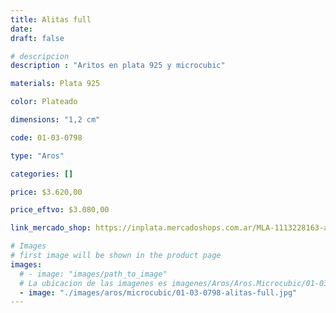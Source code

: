 ```yaml
---
title: Alitas full
date: 
draft: false

# descripcion
description : "Aritos en plata 925 y microcubic"

materials: Plata 925

color: Plateado

dimensions: "1,2 cm"

code: 01-03-0798

type: "Aros"

categories: []

price: $3.620,00

price_eftvo: $3.080,00

link_mercado_shop: https://inplata.mercadoshops.com.ar/MLA-1113228163-aros-plata-925-y-cristal-alitas-full-alas-_JM

# Images
# first image will be shown in the product page
images:
  # - image: "images/path_to_image"
  # La ubicacion de las imagenes es imagenes/Aros/Aros.Microcubic/01-03-0798-alitas-full
  - image: "./images/aros/microcubic/01-03-0798-alitas-full.jpg"
---
```


